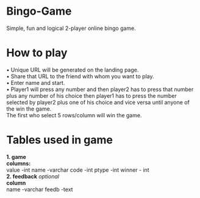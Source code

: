 # Bingo-Game
Simple, fun and logical 2-player online bingo game.

<h1>How to play</h1>
&bull; Unique URL will be generated on the landing page.</br>
&bull; Share that URL to the friend with whom you want to play.</br>
&bull; Enter name and start.</br>
&bull; Player1 will press any number and then player2 has to press that number plus any number of his choice then player1 has to press
the number selected by player2 plus one of his choice and vice versa until anyone of the win the game.</br>
The first who select 5 rows/column will win the game.</br>
<h1>Tables used in game</h1>
<b>1. game </b></br>
<b>columns: </b></br>
value -int
name -varchar
code -int
ptype -int
winner - int</br>
<b>2. feedback</b> <i>optional</i></br>
<b>column</b></br>
name -varchar
feedb -text
  

